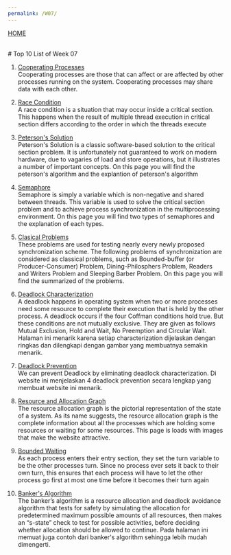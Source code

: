 ```yaml
---
permalink: /W07/
---
```

[HOME](../)

<br>
# Top 10 List of Week 07

1. [Cooperating Processes](https://www.tutorialspoint.com/cooperating-process#)<br>
Cooperating processes are those that can affect or are affected by other processes running on the system. Cooperating processes may share data with each other.

2. [Race Condition](https://www.tutorialspoint.com/race-condition-critical-section-and-semaphore#)<br>
A race condition is a situation that may occur inside a critical section. This happens when the result of multiple thread execution in critical section differs according to the order in which the threads execute

3. [Peterson's Solution](https://www.geeksforgeeks.org/petersons-algorithm-in-process-synchronization/)<br>
Peterson's Solution is a classic software-based solution to the critical section problem. It is unfortunately not guaranteed to work on modern hardware, due to vagaries of load and store operations, but it illustrates a number of important concepts. On this page you will find the peterson's algorithm and the explantion of peterson's algorithm

4. [Semaphore](https://www.geeksforgeeks.org/semaphores-in-process-synchronization/)<br>
Semaphore is simply a variable which is non-negative and shared between threads. This variable is used to solve the critical section problem and to achieve process synchronization in the multiprocessing environment. On this page you will find two types of semaphores and the explanation of each types.

5. [Clasical Problems](https://www.geeksforgeeks.org/classical-problems-of-synchronization-with-semaphore-solution/)<br>
These problems are used for testing nearly every newly proposed synchronization scheme. The following problems of synchronization are considered as classical problems, such as Bounded-buffer (or Producer-Consumer) Problem, Dining-Philosphers Problem, Readers and Writers Problem and Sleeping Barber Problem. On this page you will find the summarized of the problems.

6. [Deadlock Characterization](https://www.tutorialspoint.com/deadlock-characterization)<br>
A deadlock happens in operating system when two or more processes need some resource to complete their execution that is held by the other process. A deadlock occurs if the four Coffman conditions hold true. But these conditions are not mutually exclusive. They are given as follows Mutual Exclusion, Hold and Wait, No Preemption and Circular Wait. 
Halaman ini menarik karena setiap characterization dijelaskan dengan ringkas dan dilengkapi dengan gambar yang membuatnya semakin menarik.

7. [Deadlock Prevention](https://www.geeksforgeeks.org/deadlock-prevention/)<br>
We can prevent Deadlock by eliminating deadlock characterization. Di website ini menjelaskan 4 deadlock prevention secara lengkap yang membuat website ini menarik.

8. [Resource and Allocation Graph](https://www.geeksforgeeks.org/resource-allocation-graph-rag-in-operating-system/)<br>
The resource allocation graph is the pictorial representation of the state of a system. As its name suggests, the resource allocation graph is the complete information about all the processes which are holding some resources or waiting for some resources. This page is loads with images that make the website attractive.

9. [Bounded Waiting](https://www.cs.uic.edu/~jbell/CourseNotes/OperatingSystems/5_Synchronization.html)<br>
As each process enters their entry section, they set the turn variable to be the other processes turn. Since no process ever sets it back to their own turn, this ensures that each process will have to let the other process go first at most one time before it becomes their turn again

10. [Banker's Algorithm](https://www.geeksforgeeks.org/bankers-algorithm-in-operating-system-2/)<br>
The banker’s algorithm is a resource allocation and deadlock avoidance algorithm that tests for safety by simulating the allocation for predetermined maximum possible amounts of all resources, then makes an “s-state” check to test for possible activities, before deciding whether allocation should be allowed to continue. Pada halaman ini memuat juga contoh dari banker's algorithm sehingga lebih mudah dimengerti.
